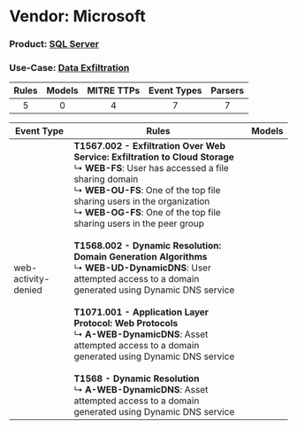 Vendor: Microsoft
=================
### Product: [SQL Server](../ds_microsoft_sql_server.md)
### Use-Case: [Data Exfiltration](../../../../UseCases/uc_data_exfiltration.md)

| Rules | Models | MITRE TTPs | Event Types | Parsers |
|:-----:|:------:|:----------:|:-----------:|:-------:|
|   5   |   0    |     4      |      7      |    7    |

| Event Type          | Rules                                                                                                                                                                                                                                                                                                                                                                                                                                                                                                                                                                                                                                                                                                                                                                                                            | Models |
| ------------------- | ---------------------------------------------------------------------------------------------------------------------------------------------------------------------------------------------------------------------------------------------------------------------------------------------------------------------------------------------------------------------------------------------------------------------------------------------------------------------------------------------------------------------------------------------------------------------------------------------------------------------------------------------------------------------------------------------------------------------------------------------------------------------------------------------------------------- | ------ |
| web-activity-denied | <b>T1567.002 - Exfiltration Over Web Service: Exfiltration to Cloud Storage</b><br> ↳ <b>WEB-FS</b>: User has accessed a file sharing domain<br> ↳ <b>WEB-OU-FS</b>: One of the top file sharing users in the organization<br> ↳ <b>WEB-OG-FS</b>: One of the top file sharing users in the peer group<br><br><b>T1568.002 - Dynamic Resolution: Domain Generation Algorithms</b><br> ↳ <b>WEB-UD-DynamicDNS</b>: User attempted access to a domain generated using Dynamic DNS service<br><br><b>T1071.001 - Application Layer Protocol: Web Protocols</b><br> ↳ <b>A-WEB-DynamicDNS</b>: Asset attempted access to a domain generated using Dynamic DNS service<br><br><b>T1568 - Dynamic Resolution</b><br> ↳ <b>A-WEB-DynamicDNS</b>: Asset attempted access to a domain generated using Dynamic DNS service |        |